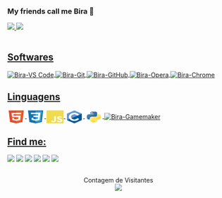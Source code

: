 ### My friends call me Bira 👋

<div align: "center">
  <a href="https://github.com/BiraBalaZ">
  <img height="160em" src="https://github-readme-stats.vercel.app/api?username=birabalaz&show_icons=true&theme=dracula&include_all_commits=true&count_private=true&borders=false"/>
  <img height="160em" src="https://github-readme-stats.vercel.app/api/top-langs/?username=birabalaz&layout=compact&langs_count=8&theme=dracula&hide_&card_width=365"/>
</div>
  
  <div style="display: inline_block"><br>
  
  ## Softwares
  

  <!--<img align="center" alt="Bira-SonyVegas" height="30" width="30"  src="https://user-images.githubusercontent.com/85596186/197551413-db533b4a-ca13-465b-8e84-eede970f1808.png" /> -->
  <img align="center" alt="Bira-VS Code" height="30" width="40"  src="https://cdn.jsdelivr.net/gh/devicons/devicon/icons/vscode/vscode-original.svg" />
  <img align="center" alt="Bira-Git"     height="30" width="40"  src="https://cdn.jsdelivr.net/gh/devicons/devicon/icons/git/git-original.svg" />
  <img align="center" alt="Bira-GitHub"  height="30" width="30" src="https://user-images.githubusercontent.com/85596186/197550500-e095478b-f97b-43d1-9df1-02718e3ba928.png" />
  <img align="center" alt="Bira-Opera"   height="30"   width="40"  src="https://cdn.jsdelivr.net/gh/devicons/devicon/icons/opera/opera-original.svg"/>
  <img align="center" alt="Bira-Chrome"  height="30"   width="40"  src="https://cdn.jsdelivr.net/gh/devicons/devicon/icons/chrome/chrome-original.svg"/>
  <!--<img align="center" alt="Bira-Linux"  height="30"   width="40" src="https://cdn.jsdelivr.net/gh/devicons/devicon/icons/linux/linux-original.svg" />
  <img align="center" alt="Bira-MySQL" height="30" width="40"  src="https://cdn.jsdelivr.net/gh/devicons/devicon/icons/mysql/mysql-original-wordmark.svg">-->
 
 ## Linguagens
 
  <img align="center" alt="Bira-HTML" height="30" width="40" src="https://raw.githubusercontent.com/devicons/devicon/master/icons/html5/html5-original.svg">
  <img align="center" alt="Bira-CSS" height="30" width="40" src="https://raw.githubusercontent.com/devicons/devicon/master/icons/css3/css3-original.svg">
  <img align="center" alt="Bira-Js" height="30" width="40" src="https://raw.githubusercontent.com/devicons/devicon/master/icons/javascript/javascript-plain.svg">
  <!--<img align="center" alt="Bira-TypeScript" height="30" width="40" src="https://cdn.jsdelivr.net/gh/devicons/devicon/icons/typescript/typescript-original.svg" />-->
  <!--<img align="center" alt="Bira-Lua" height="30" width="40" src="https://cdn.jsdelivr.net/gh/devicons/devicon/icons/lua/lua-original.svg" />-->
	
  <img align="center" alt="Bira-C" height="30" width="40" src="https://raw.githubusercontent.com/devicons/devicon/master/icons/c/c-original.svg">
  <!--<img align="center" alt="Bira-C#" height="30" width="40"  src="https://cdn.jsdelivr.net/gh/devicons/devicon/icons/csharp/csharp-original.svg">-->
  <!--<img align="center" alt="Bira-Ruby" height="30" width="40" src="https://raw.githubusercontent.com/devicons/devicon/master/icons/ruby/ruby-original.svg">-->
  <img align="center" alt="Bira-Python" height="30" width="40" src="https://raw.githubusercontent.com/devicons/devicon/master/icons/python/python-original.svg">
  <img align="center" alt="Bira-Gamemaker" height="30" width="40" src="https://coal.gamemaker.io/sites/5d75794b3c84c70006700381/theme/images/svg/logomark.svg">
  <!--<img align="center" alt="Bira-Java" height="30" width="40"  src="https://cdn.jsdelivr.net/gh/devicons/devicon/icons/java/java-original.svg">-->
</div>
  
  ## Find me:
  
<div>
	<a target="_blank" href= "https://linktr.ee/birabalaz"> <img src="https://img.shields.io/badge/linktree-39E09B?style=for-the-badge&logo=linktree&logoColor=white"></a>
	<a target="_blank" href= "https://www.instagram.com/eriick.monteiro/"> <img src="https://img.shields.io/badge/-Instagram-%23E4405F?style=for-the-badge&logo=instagram&logoColor=white"></a>
	<a target="_blank" href= "https://birabalaz.itch.io/"> <img src="https://img.shields.io/badge/Itch.io-FA5C5C?style=for-the-badge&logo=itchdotio&logoColor=white"></a>
	<a target="_blank" href= "https://www.linkedin.com/in/erick-monteiro-anjos-328b351b6/"> <img src="https://img.shields.io/badge/-LinkedIn-%230077B5?style=for-the-badge&logo=linkedin&logoColor=white"></a>
	<a target="_blank" href= "https://www.reddit.com/user/BiraBalaZ"> <img src="https://img.shields.io/badge/Reddit-FF4500?style=for-the-badge&logo=reddit&logoColor=white=for-the-badge&logo=gmail&logoColor=white"></a>
	<a target="_blank" href= "https://www.buymeacoffee.com/erickmonteiro"> <img src="https://img.shields.io/badge/Buy%20Me%20a%20Coffee-yellow?style=for-the-badge&logo=buy-me-a-coffe&logoColor=black=for-the-badge&logo=gmail&logoColor=black"></a>	
</div>

##

<p align="center"> 
  Contagem de Visitantes<br>
  <img src="https://profile-counter.glitch.me/birabalaz/count.svg" />
</p>
